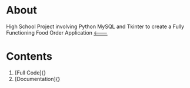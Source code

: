 # About 
High School Project involving Python MySQL and Tkinter to create a Fully Functioning Food Order Application
[<---](https://github.com/carbonvibes/Projects)
# Contents
1. [Full Code]{}
2. [Documentation]{}
   
